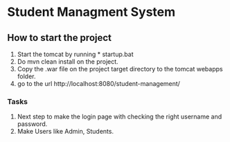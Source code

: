 # Student Managment System 

## How to start the project
1) Start the tomcat by running
		*  startup.bat
2) Do mvn clean install on the project.
3) Copy the .war file on the project target directory to the tomcat webapps folder.
4) go to the url  http://localhost:8080/student-management/


### Tasks
1) Next step to make the login page with checking the right username and password.
2) Make Users like Admin, Students.

